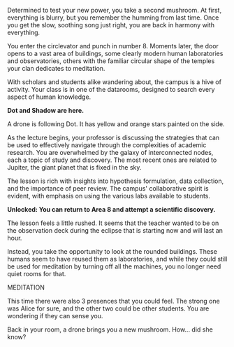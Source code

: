 Determined to test your new power, you take a second mushroom. At first, everything is blurry, but you remember the humming from last time. Once you get the slow, soothing song just right, you are back in harmony with everything.

You enter the circlevator and punch in number 8. Moments later, the door opens to a vast area of buildings, some clearly modern human laboratories and observatories, others with the familiar circular shape of the temples your clan dedicates to meditation.

With scholars and students alike wandering about, the campus is a hive of activity. Your class is in one of the datarooms, designed to search every aspect of human knowledge. 

**Dot and Shadow are here.**

A drone is following Dot. It has yellow and orange stars painted on the side.

As the lecture begins, your professor is discussing the strategies that can be used to effectively navigate through the complexities of academic research. You are overwhelmed by the galaxy of interconnected nodes, each a topic of study and discovery. The most recent ones are related to Jupiter, the giant planet that is fixed in the sky.

The lesson is rich with insights into hypothesis formulation, data collection, and the importance of peer review. The campus' collaborative spirit is evident, with emphasis on using the various labs available to students.

**Unlocked: You can return to Area 8 and attempt a scientific discovery.**

The lesson feels a little rushed. It seems that the teacher wanted to be on the observation deck during the eclipse that is starting now and will last an hour.

Instead, you take the opportunity to look at the rounded buildings. These humans seem to have reused them as laboratories, and while they could still be used for meditation by turning off all the machines, you no longer need quiet rooms for that. 

MEDITATION

This time there were also 3 presences that you could feel. The strong one was Alice for sure, and the other two could be other students. You are wondering if they can sense you.

Back in your room, a drone brings you a new mushroom. How... did she know?